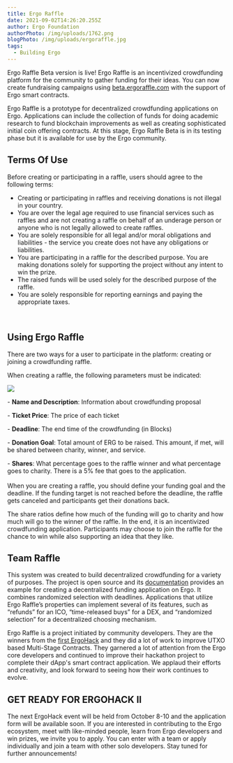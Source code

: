 ```yaml
---
title: Ergo Raffle
date: 2021-09-02T14:26:20.255Z
author: Ergo Foundation
authorPhoto: /img/uploads/1762.png
blogPhoto: /img/uploads/ergoraffle.jpg
tags:
  - Building Ergo
---
```

<!--StartFragment-->

Ergo Raffle Beta version is live! Ergo Raffle is an incentivized crowdfunding platform for the community to gather funding for their ideas. You can now create fundraising campaigns using [beta.ergoraffle.com](http://beta.ergoraffle.com) with the support of Ergo smart contracts. 



Ergo Raffle is a prototype for decentralized crowdfunding applications on Ergo. Applications can include the collection of funds for doing academic research to fund blockchain improvements as well as creating sophisticated initial coin offering contracts. At this stage, Ergo Raffle Beta is in its testing phase but it is available for use by the Ergo community.



## Terms Of Use



Before creating or participating in a raffle, users should agree to the following terms:



* Creating or participating in raffles and receiving donations is not illegal in your country.
* You are over the legal age required to use financial services such as raffles and are not creating a raffle on behalf of an underage person or anyone who is not legally allowed to create raffles.
* You are solely responsible for all legal and/or moral obligations and liabilities - the service you create does not have any obligations or liabilities.
* You are participating in a raffle for the described purpose. You are making donations solely for supporting the project without any intent to win the prize.
* The raised funds will be used solely for the described purpose of the raffle.
* You are solely responsible for reporting earnings and paying the appropriate taxes.

 

## Using Ergo Raffle

There are two ways for a user to participate in the platform: creating or joining a crowdfunding raffle. 

When creating a raffle, the following parameters must be indicated:

![](https://lh6.googleusercontent.com/nxFsQV0w1VslPeiM9JBzXrDZzv_-Q32kh1rwpWWeMdlCU-Rcc-HJpU-kjg1w1eVCZ6LPwhCdypxI5xMHx37C8W2yXaZOrsRYj7hNv4joLyg3hMedkMT-BY2ToozQPHMOlvmH3qW3=s0)

\- **Name and Description**: Information about crowdfunding proposal

\- **Ticket Price**: The price of each ticket

\- **Deadline**: The end time of the crowdfunding (in Blocks)

\- **Donation Goal**: Total amount of ERG to be raised. This amount, if met, will be shared between charity, winner, and service.

\- **Shares**: What percentage goes to the raffle winner and what percentage goes to charity. There is a 5% fee that goes to the application.\
\
When you are creating a raffle, you should define your funding goal and the deadline. If the funding target is not reached before the deadline, the raffle gets canceled and participants get their donations back.

The share ratios define how much of the funding will go to charity and how much will go to the winner of the raffle. In the end, it is an incentivized crowdfunding application. Participants may choose to join the raffle for the chance to win while also supporting an idea that they like. 



## Team Raffle



This system was created to build decentralized crowdfunding for a variety of purposes. The project is open source and its [documentation](https://github.com/ErgoRaffle/raffle-documentation) provides an example for creating a decentralized funding application on Ergo. It combines randomized selection with deadlines. Applications that utilize Ergo Raffle’s properties can implement several of its features, such as “refunds” for an ICO, “time-released buys” for a DEX, and “randomized selection” for a decentralized choosing mechanism.



Ergo Raffle is a project initiated by community developers. They are the winners from the [first ErgoHack](https://curiaregiscrypto.medium.com/ergohack-results-f7d72711a9db) and they did a lot of work to improve UTXO based Multi-Stage Contracts. They garnered a lot of attention from the Ergo core developers and continued to improve their hackathon project to complete their dApp's smart contract application. We applaud their efforts and creativity, and look forward to seeing how their work continues to evolve.



## GET READY FOR ERGOHACK II



The next ErgoHack event will be held from October 8-10 and the application form will be available soon. If you are interested in contributing to the Ergo ecosystem, meet with like-minded people, learn from Ergo developers and win prizes, we invite you to apply. You can enter with a team or apply individually and join a team with other solo developers. Stay tuned for further announcements!



<!--EndFragment-->